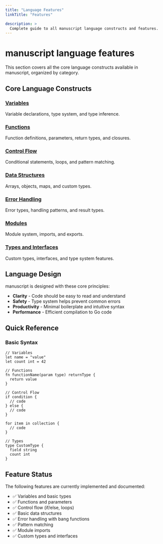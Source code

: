 ```yaml
---
title: "Language Features"
linkTitle: "Features"

description: >
  Complete guide to all manuscript language constructs and features.
---
```

# manuscript language features

This section covers all the core language constructs available in manuscript, organized by category.

## Core Language Constructs

### [Variables](variables/)
Variable declarations, type system, and type inference.

### [Functions](functions/)
Function definitions, parameters, return types, and closures.

### [Control Flow](control-flow/)
Conditional statements, loops, and pattern matching.

### [Data Structures](data-structures/)
Arrays, objects, maps, and custom types.

### [Error Handling](error-handling/)
Error types, handling patterns, and result types.

### [Modules](modules/)
Module system, imports, and exports.

### [Types and Interfaces](types-interfaces/)
Custom types, interfaces, and type system features.

## Language Design

manuscript is designed with these core principles:

- **Clarity** - Code should be easy to read and understand
- **Safety** - Type system helps prevent common errors  
- **Productivity** - Minimal boilerplate and intuitive syntax
- **Performance** - Efficient compilation to Go code

## Quick Reference

### Basic Syntax
```ms
// Variables
let name = "value"
let count int = 42

// Functions
fn functionName(param type) returnType {
  return value
}

// Control Flow
if condition {
  // code
} else {
  // code
}

for item in collection {
  // code
}

// Types
type CustomType {
  field string
  count int
}
```

## Feature Status

The following features are currently implemented and documented:

- ✅ Variables and basic types
- ✅ Functions and parameters
- ✅ Control flow (if/else, loops)
- ✅ Basic data structures
- ✅ Error handling with bang functions
- ✅ Pattern matching
- ✅ Module imports
- ✅ Custom types and interfaces 